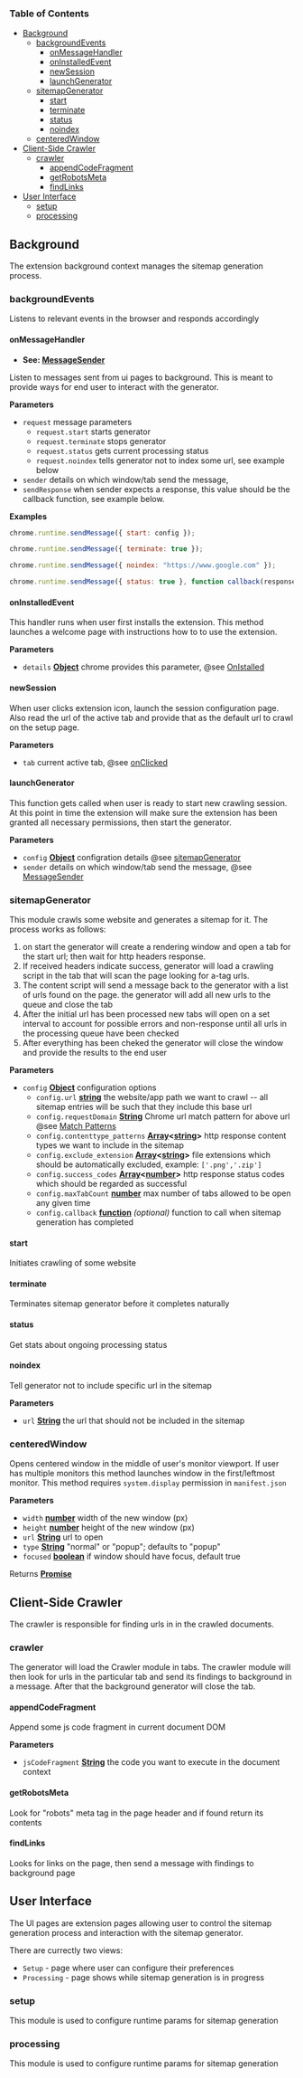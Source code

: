<!-- Generated by documentation.js. Update this documentation by updating the source code. -->

### Table of Contents

-   [Background](#background)
    -   [backgroundEvents](#backgroundevents)
        -   [onMessageHandler](#onmessagehandler)
        -   [onInstalledEvent](#oninstalledevent)
        -   [newSession](#newsession)
        -   [launchGenerator](#launchgenerator)
    -   [sitemapGenerator](#sitemapgenerator)
        -   [start](#start)
        -   [terminate](#terminate)
        -   [status](#status)
        -   [noindex](#noindex)
    -   [centeredWindow](#centeredwindow)
-   [Client-Side Crawler](#client-side-crawler)
    -   [crawler](#crawler)
        -   [appendCodeFragment](#appendcodefragment)
        -   [getRobotsMeta](#getrobotsmeta)
        -   [findLinks](#findlinks)
-   [User Interface](#user-interface)
    -   [setup](#setup)
    -   [processing](#processing)

## Background

The extension background context manages the sitemap generation process.


### backgroundEvents

Listens to relevant events in the browser and responds accordingly

#### onMessageHandler

-   **See: [MessageSender](https://developer.chrome.com/extensions/runtime#type-MessageSender)**

Listen to messages sent from ui pages to background. This is meant to
provide ways for end user to interact with the generator.

**Parameters**

-   `request`  message parameters
    -   `request.start`  starts generator
    -   `request.terminate`  stops generator
    -   `request.status`  gets current processing status
    -   `request.noindex`  tells generator not to index some url, see example below
-   `sender`  details on which window/tab send the message,
-   `sendResponse`  when sender expects a response, this value should be the callback function, see example below.

**Examples**

```javascript
chrome.runtime.sendMessage({ start: config });
```

```javascript
chrome.runtime.sendMessage({ terminate: true });
```

```javascript
chrome.runtime.sendMessage({ noindex: "https://www.google.com" });
```

```javascript
chrome.runtime.sendMessage({ status: true }, function callback(response) {});
```

#### onInstalledEvent

This handler runs when user first installs the extension.
This method launches a welcome page with instructions how to to use the extension.

**Parameters**

-   `details` **[Object](https://developer.mozilla.org/docs/Web/JavaScript/Reference/Global_Objects/Object)** chrome provides this parameter, @see [OnIstalled](https://developer.chrome.com/apps/runtime#event-onInstalled)

#### newSession

When user clicks extension icon, launch the session configuration page.
Also read the url of the active tab and provide that as the default url to crawl on the setup page.

**Parameters**

-   `tab`  current active tab, @see [onClicked](https://developer.chrome.com/extensions/browserAction#event-onClicked)

#### launchGenerator

This function gets called when user is ready to start new crawling session.
At this point in time the extension will make sure the extension has been granted all necessary 
permissions, then start the generator.

**Parameters**

-   `config` **[Object](https://developer.mozilla.org/docs/Web/JavaScript/Reference/Global_Objects/Object)** configration details @see [sitemapGenerator](#sitemapgenerator)
-   `sender`  details on which window/tab send the message, @see [MessageSender](https://developer.chrome.com/extensions/runtime#type-MessageSender)

### sitemapGenerator

This module crawls some website and generates a sitemap for it. The process works as follows:

1.  on start the generator will create a rendering window and
    open a tab for the start url; then wait for http headers response.
2.  If received headers indicate success, generator will load a crawling script in the tab
    that will scan the page looking for a-tag urls.
3.  The content script will send a message back to the generator with a list of urls found on the page.
    the generator will add all new urls to the queue and close the tab
4.  After the initial url has been processed new tabs will open on a set interval to account for possible
    errors and non-response until all urls in the processing queue have been checked
5.  After everything has been cheked the generator will close the window and provide
    the results to the end user

**Parameters**

-   `config` **[Object](https://developer.mozilla.org/docs/Web/JavaScript/Reference/Global_Objects/Object)** configuration options
    -   `config.url` **[string](https://developer.mozilla.org/docs/Web/JavaScript/Reference/Global_Objects/String)** the website/app path we want to crawl -- all sitemap entries will be such that they include this base url
    -   `config.requestDomain` **[String](https://developer.mozilla.org/docs/Web/JavaScript/Reference/Global_Objects/String)** Chrome url match pattern for above url @see [Match Patterns](https://developer.chrome.com/apps/match_patterns)
    -   `config.contenttype_patterns` **[Array](https://developer.mozilla.org/docs/Web/JavaScript/Reference/Global_Objects/Array)&lt;[string](https://developer.mozilla.org/docs/Web/JavaScript/Reference/Global_Objects/String)>** http response content types we want to include in the sitemap
    -   `config.exclude_extension` **[Array](https://developer.mozilla.org/docs/Web/JavaScript/Reference/Global_Objects/Array)&lt;[string](https://developer.mozilla.org/docs/Web/JavaScript/Reference/Global_Objects/String)>** file extensions which should be automatically excluded, example: `['.png','.zip']`
    -   `config.success_codes` **[Array](https://developer.mozilla.org/docs/Web/JavaScript/Reference/Global_Objects/Array)&lt;[number](https://developer.mozilla.org/docs/Web/JavaScript/Reference/Global_Objects/Number)>** http response status codes which should be regarded as successful
    -   `config.maxTabCount` **[number](https://developer.mozilla.org/docs/Web/JavaScript/Reference/Global_Objects/Number)** max number of tabs allowed to be open any given time
    -   `config.callback` **[function](https://developer.mozilla.org/docs/Web/JavaScript/Reference/Statements/function)** _(optional)_ function to call when sitemap generation has completed

#### start

Initiates crawling of some website

#### terminate

Terminates sitemap generator before it completes naturally

#### status

Get stats about ongoing processing status

#### noindex

Tell generator not to include specific url in the sitemap

**Parameters**

-   `url` **[String](https://developer.mozilla.org/docs/Web/JavaScript/Reference/Global_Objects/String)** the url that should not be included in the sitemap

### centeredWindow

Opens centered window in the middle of user's monitor viewport.
If user has multiple monitors this method launches window in the first/leftmost monitor.
This method requires `system.display` permission in `manifest.json`

**Parameters**

-   `width` **[number](https://developer.mozilla.org/docs/Web/JavaScript/Reference/Global_Objects/Number)** width of the new window (px)
-   `height` **[number](https://developer.mozilla.org/docs/Web/JavaScript/Reference/Global_Objects/Number)** height of the new window (px)
-   `url` **[String](https://developer.mozilla.org/docs/Web/JavaScript/Reference/Global_Objects/String)** url to open
-   `type` **[String](https://developer.mozilla.org/docs/Web/JavaScript/Reference/Global_Objects/String)** "normal" or "popup"; defaults to "popup"
-   `focused` **[boolean](https://developer.mozilla.org/docs/Web/JavaScript/Reference/Global_Objects/Boolean)** if window should have focus, default true

Returns **[Promise](https://developer.mozilla.org/docs/Web/JavaScript/Reference/Global_Objects/Promise)** 

## Client-Side Crawler

The crawler is responsible for finding urls in in the crawled documents.


### crawler

The generator will load the Crawler module in tabs. The crawler module will then look for urls in the particular tab and send its findings to background in a message. After that the background generator will close the tab.

#### appendCodeFragment

Append some js code fragment in current document DOM

**Parameters**

-   `jsCodeFragment` **[String](https://developer.mozilla.org/docs/Web/JavaScript/Reference/Global_Objects/String)** the code you want to execute in the document context

#### getRobotsMeta

Look for "robots" meta tag in the page header and if found return its contents

#### findLinks

Looks for links on the page, then send a message with findings to background page

## User Interface

The UI pages are extension pages allowing user to control the sitemap generation process and interaction with the sitemap generator.

There are currectly two views: 

-   `Setup` - page where user can configure their preferences
-   `Processing` - page shows while sitemap generation is in progress


### setup

This module is used to configure runtime params for sitemap generation

### processing

This module is used to configure runtime params for sitemap generation
